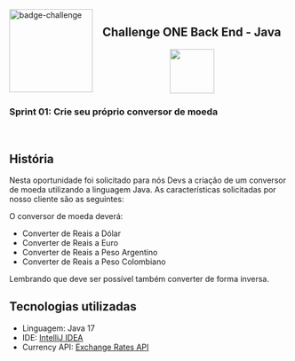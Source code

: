 <img align=left src="https://i.imgur.com/P9fjzh4.png" height=150 alt="badge-challenge">

<h2 align=center>Challenge ONE Back End - Java</h2>

<div align=center>

<img height="80" margin="10" src="https://i.imgur.com/9Gq6RS0.png">
</div>

### Sprint 01: Crie seu próprio conversor de moeda

<br> 

## História

Nesta oportunidade foi solicitado para nós Devs a criação de um conversor de moeda utilizando a linguagem Java. As
características solicitadas por nosso cliente são as seguintes:

O conversor de moeda deverá:

- Converter de Reais a Dólar
- Converter de Reais a Euro
- Converter de Reais a Peso Argentino
- Converter de Reais a Peso Colombiano

Lembrando que deve ser possível também converter de forma inversa.


## Tecnologias utilizadas

- Linguagem: Java 17
- IDE: <a href="https://www.jetbrains.com/idea/">IntelliJ IDEA</a>
- Currency API: <a href="https://docs.awesomeapi.com.br/api-de-moedas">[Exchange Rates API](https://www.exchangerate-api.com/docs/overview)</a>

